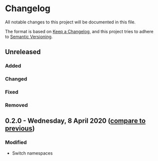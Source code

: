# Changelog
All notable changes to this project will be documented in this file.

The format is based on [Keep a Changelog](https://keepachangelog.com/en/1.0.0/),
and this project tries to adhere to [Semantic Versioning](https://semver.org/spec/v2.0.0.html).

## Unreleased
### Added

### Changed

### Fixed

### Removed

## 0.2.0 - Wednesday, 8 April 2020 ([compare to previous](https://github.com/mpociot/laravel-apidoc-generator/compare/0.1.0...0.2.0))
### Modified
- Switch namespaces